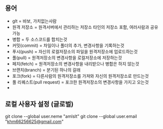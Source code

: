 ## 용어
- glt = 바보, 가치없는사람
- 원격 저장소 = 원격서버에서 관리하는 저장소 타인의 저장소 포함, 여러사람과 공유가능
- 병합 = 두 소스코드를 합치는것
- 커밋(commit) = 차일이나 폴더의 추가, 변경사항을 기록하는것
- 푸시(push) = 자신의 로컬저장소의 파일을 원격저장소에 업로드하는것
- 풀(pull) = 원격저장소의 변경사항을 로컬저장소에 저장하는것
- 페치(fetch) = 원격저장소의 변경사항을 내리받으나 병합은 하지 않는것
- 브랜치(branch) = 분기된 하나의 갈래
- 포크(fork) = 다른사람의 원격저장소를 가져와 자신의 원격저장소로 만드는것
- 풀 리퀘스트(pull request) = 포크한 원격저장소의 변경사항을 가지고 오는것
- 
## 로컬 사용자 설정 (글로벌)
git clone --global user.neme "amlslt"
git clone --global user.email "khm66256625@gmail.com"


